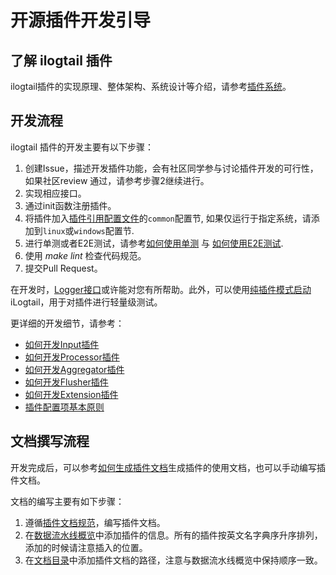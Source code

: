 # 开源插件开发引导

## 了解 ilogtail 插件

ilogtail插件的实现原理、整体架构、系统设计等介绍，请参考[插件系统](../../principle/plugin-system.md)。

## 开发流程

ilogtail 插件的开发主要有以下步骤：

1. 创建Issue，描述开发插件功能，会有社区同学参与讨论插件开发的可行性，如果社区review 通过，请参考步骤2继续进行。
2. 实现相应接口。
3. 通过init函数注册插件。
4. 将插件加入[插件引用配置文件](https://github.com/alibaba/loongcollector/blob/main/plugins.yml)的`common`配置节, 如果仅运行于指定系统，请添加到`linux`或`windows`配置节.
5. 进行单测或者E2E测试，请参考[如何使用单测](../test/unit-test.md) 与 [如何使用E2E测试](../test/e2e-test.md).
6. 使用 *make lint* 检查代码规范。
7. 提交Pull Request。

在开发时，[Logger接口](plugin-debug/logger-api.md)或许能对您有所帮助。此外，可以使用[纯插件模式启动](plugin-debug/pure-plugin-start.md) iLogtail，用于对插件进行轻量级测试。

更详细的开发细节，请参考：

* [如何开发Input插件](extended-plugins/how-to-write-input-plugins.md)
* [如何开发Processor插件](extended-plugins/how-to-write-processor-plugins.md)
* [如何开发Aggregator插件](extended-plugins/how-to-write-aggregator-plugins.md)
* [如何开发Flusher插件](extended-plugins/how-to-write-flusher-plugins.md)
* [如何开发Extension插件](extended-plugins/how-to-write-extension-plugins.md)
* [插件配置项基本原则](extended-plugins/principles-of-plugin-configuration.md)

## 文档撰写流程

开发完成后，可以参考[如何生成插件文档](plugin-docs/how-to-genernate-plugin-docs.md)生成插件的使用文档，也可以手动编写插件文档。

文档的编写主要有如下步骤：

1. 遵循[插件文档规范](plugin-docs/plugin-doc-templete.md)，编写插件文档。
2. 在[数据流水线概览](https://github.com/alibaba/loongcollector/blob/main/docs/cn/plugins/overview.md)中添加插件的信息。所有的插件按英文名字典序升序排列，添加的时候请注意插入的位置。
3. 在[文档目录](https://github.com/alibaba/loongcollector/blob/main/docs/cn/SUMMARY.md)中添加插件文档的路径，注意与数据流水线概览中保持顺序一致。
